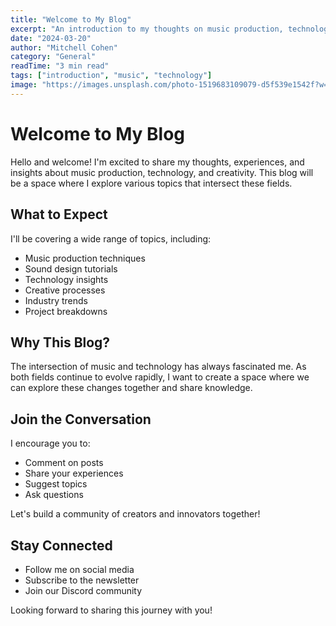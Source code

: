 ```yaml
---
title: "Welcome to My Blog"
excerpt: "An introduction to my thoughts on music production, technology, and creativity"
date: "2024-03-20"
author: "Mitchell Cohen"
category: "General"
readTime: "3 min read"
tags: ["introduction", "music", "technology"]
image: "https://images.unsplash.com/photo-1519683109079-d5f539e1542f?w=1920&h=1080&fit=crop"
---
```


# Welcome to My Blog

Hello and welcome! I'm excited to share my thoughts, experiences, and insights about music production, technology, and creativity. This blog will be a space where I explore various topics that intersect these fields.

## What to Expect

I'll be covering a wide range of topics, including:

- Music production techniques
- Sound design tutorials
- Technology insights
- Creative processes
- Industry trends
- Project breakdowns

## Why This Blog?

The intersection of music and technology has always fascinated me. As both fields continue to evolve rapidly, I want to create a space where we can explore these changes together and share knowledge.

## Join the Conversation

I encourage you to:
- Comment on posts
- Share your experiences
- Suggest topics
- Ask questions

Let's build a community of creators and innovators together!

## Stay Connected

- Follow me on social media
- Subscribe to the newsletter
- Join our Discord community

Looking forward to sharing this journey with you!